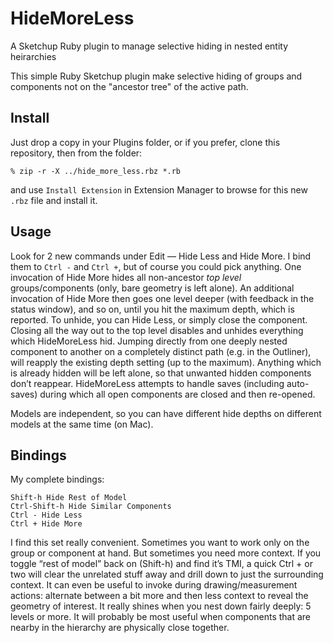 # HideMoreLess
A Sketchup Ruby plugin to manage selective hiding in nested entity heirarchies

This simple Ruby Sketchup plugin make selective hiding of groups and components not on the "ancestor tree" of the active path.

## Install

Just drop a copy in your Plugins folder, or if you prefer, clone this repository, then from the folder:

```
% zip -r -X ../hide_more_less.rbz *.rb
```

and use `Install Extension` in Extension Manager to browse for this new `.rbz` file and install it.

## Usage

Look for 2 new commands under Edit — Hide Less and Hide More. I bind them to `Ctrl -` and `Ctrl +`, but of course you could pick anything.  One invocation of Hide More hides all non-ancestor _top level_ groups/components (only, bare geometry is left alone). An additional invocation of Hide More then goes one level deeper (with feedback in the status window), and so on, until you hit the maximum depth, which is reported.
To unhide, you can Hide Less, or simply close the component. Closing all the way out to the top level disables and unhides everything which HideMoreLess hid.  Jumping directly from one deeply nested component to another on a completely distinct path (e.g. in the Outliner), will reapply the existing depth setting (up to the maximum).  Anything which is already hidden will be left alone, so that unwanted hidden components don’t reappear.  HideMoreLess attempts to handle saves (including auto-saves) during which all open components are closed and then re-opened. 

Models are independent, so you can have different hide depths on different models at the same time (on Mac).


## Bindings

My complete bindings:

```
Shift-h Hide Rest of Model
Ctrl-Shift-h Hide Similar Components
Ctrl - Hide Less
Ctrl + Hide More
```

I find this set really convenient. Sometimes you want to work only on the group or component at hand. But sometimes you need more context. If you toggle “rest of model” back on (Shift-h) and find it’s TMI, a quick Ctrl + or two will clear the unrelated stuff away and drill down to just the surrounding context. It can even be useful to invoke during drawing/measurement actions: alternate between a bit more and then less context to reveal the geometry of interest. It really shines when you nest down fairly deeply: 5 levels or more. It will probably be most useful when components that are nearby in the hierarchy are physically close together.
